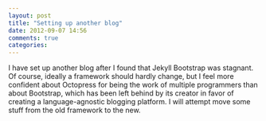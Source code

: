 ```yaml
---
layout: post
title: "Setting up another blog"
date: 2012-09-07 14:56
comments: true
categories: 
---
```


I have set up another blog after I found that Jekyll Bootstrap was stagnant.
Of course, ideally a framework should hardly change, but I feel more confident
about Octopress for being the work of multiple programmers than about 
Bootstrap, which has been left behind by its creator in favor of creating a 
language-agnostic blogging platform. I will attempt move some stuff from
the old framework to the new.
